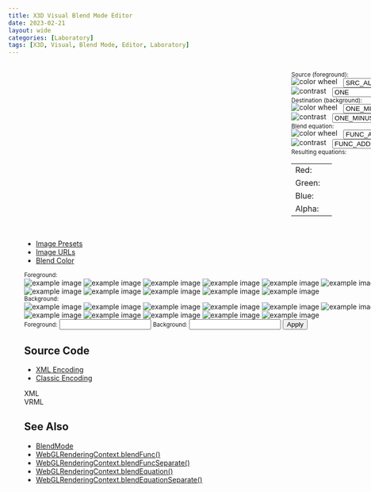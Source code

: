 ```yaml
---
title: X3D Visual Blend Mode Editor
date: 2023-02-21
layout: wide
categories: [Laboratory]
tags: [X3D, Visual, Blend Mode, Editor, Laboratory]
---
```

<style>
/* Viewer */
.viewer {
   padding: 1rem 2rem;
   width: 100vw;
}

.viewer-row {
   display: flex;
   width: calc(100vw - 6rem);
}

.viewer-column-70 {
   flex: 70%;
   height: 100%;
}

.viewer-column-30 {
   flex: 30%;
   height: 100%;
   padding-left: 2rem;
   white-space: nowrap;
}

img.icon {
   position: relative;
   top: -2px;
}

select.select {
   display: inline-block;
   margin-left: 0.5rem;
   width: auto;
}
</style>

<link rel="stylesheet" type="text/css" href="https://cdn.jsdelivr.net/gh/cferdinandi/tabby@12.0.0/dist/css/tabby-ui.min.css">
<script defer src="https://cdn.jsdelivr.net/gh/cferdinandi/tabby@12.0.0/dist/js/tabby.polyfills.min.js"></script>

<link rel="stylesheet" href="/x_ite/assets/laboratory/blend-mode/style.css">
<script type="module" src="/x_ite/assets/laboratory/blend-mode/blend-mode.mjs"></script>

<div class="viewer">
<div class="viewer-row">
   <div class="viewer-column-70">
      <x3d-canvas class="blend-mode checkerboard" src="/x_ite/assets/laboratory/blend-mode/blend-mode.x3d" splashScreen="false"></x3d-canvas>
   </div>
   <div class="viewer-column-30">
      <small class="small">Source (foreground):</small>
      <br>
      <img class="icon" alt="color wheel" src="/x_ite/assets/laboratory/blend-mode/assets/color-wheel.png">
      <select id="source-color" class="select">
         <option>ZERO</option>
         <option>ONE</option>
         <option>SRC_COLOR</option>
         <option>ONE_MINUS_SRC_COLOR</option>
         <option>DST_COLOR</option>
         <option>ONE_MINUS_DST_COLOR</option>
         <option selected="selected">SRC_ALPHA</option>
         <option>ONE_MINUS_SRC_ALPHA</option>
         <option>DST_ALPHA</option>
         <option>ONE_MINUS_DST_ALPHA</option>
         <option>SRC_ALPHA_SATURATE</option>
         <option>CONSTANT_COLOR</option>
         <option>ONE_MINUS_CONSTANT_COLOR</option>
         <option>CONSTANT_ALPHA</option>
         <option>ONE_MINUS_CONSTANT_ALPHA</option>
      </select>
      <br>
      <img class="icon" alt="contrast" src="/x_ite/assets/laboratory/blend-mode/assets/contrast.png">
      <select id="source-alpha" class="select">
         <option>ZERO</option>
         <option selected="selected">ONE</option>
         <option>SRC_COLOR</option>
         <option>ONE_MINUS_SRC_COLOR</option>
         <option>DST_COLOR</option>
         <option>ONE_MINUS_DST_COLOR</option>
         <option>SRC_ALPHA</option>
         <option>ONE_MINUS_SRC_ALPHA</option>
         <option>DST_ALPHA</option>
         <option>ONE_MINUS_DST_ALPHA</option>
         <option>SRC_ALPHA_SATURATE</option>
         <option>CONSTANT_COLOR</option>
         <option>ONE_MINUS_CONSTANT_COLOR</option>
         <option>CONSTANT_ALPHA</option>
         <option>ONE_MINUS_CONSTANT_ALPHA</option>
      </select>
      <br>
      <small class="small">Destination (background):</small>
      <br>
      <img class="icon" alt="color wheel" src="/x_ite/assets/laboratory/blend-mode/assets/color-wheel.png">
      <select id="destination-color" class="select">
         <option>ZERO</option><option>ONE</option>
         <option>SRC_COLOR</option>
         <option>ONE_MINUS_SRC_COLOR</option>
         <option>DST_COLOR</option>
         <option>ONE_MINUS_DST_COLOR</option>
         <option>SRC_ALPHA</option>
         <option selected="selected">ONE_MINUS_SRC_ALPHA</option>
         <option>DST_ALPHA</option>
         <option>ONE_MINUS_DST_ALPHA</option>
         <option>SRC_ALPHA_SATURATE</option>
         <option>CONSTANT_COLOR</option>
         <option>ONE_MINUS_CONSTANT_COLOR</option>
         <option>CONSTANT_ALPHA</option>
         <option>ONE_MINUS_CONSTANT_ALPHA</option>
      </select>
      <br>
      <img class="icon" alt="contrast" src="/x_ite/assets/laboratory/blend-mode/assets/contrast.png">
      <select id="destination-alpha" class="select">
         <option>ZERO</option>
         <option>ONE</option>
         <option>SRC_COLOR</option>
         <option>ONE_MINUS_SRC_COLOR</option>
         <option>DST_COLOR</option>
         <option>ONE_MINUS_DST_COLOR</option>
         <option>SRC_ALPHA</option>
         <option selected="selected">ONE_MINUS_SRC_ALPHA</option>
         <option>DST_ALPHA</option>
         <option>ONE_MINUS_DST_ALPHA</option>
         <option>SRC_ALPHA_SATURATE</option>
         <option>CONSTANT_COLOR</option>
         <option>ONE_MINUS_CONSTANT_COLOR</option>
         <option>CONSTANT_ALPHA</option>
         <option>ONE_MINUS_CONSTANT_ALPHA</option>
      </select>
      <br>
      <small class="small">Blend equation:</small>
      <br>
      <img class="icon" alt="color wheel" src="/x_ite/assets/laboratory/blend-mode/assets/color-wheel.png">
      <select id="equation-color" class="select">
         <option selected="selected">FUNC_ADD</option>
         <option>FUNC_SUBTRACT</option>
         <option>FUNC_REVERSE_SUBTRACT</option>
         <option>MIN</option><option>MAX</option>
      </select>
      <br>
      <img class="icon" alt="contrast" src="/x_ite/assets/laboratory/blend-mode/assets/contrast.png">
      <select id="equation-alpha" class="select">
         <option selected="selected">FUNC_ADD</option>
         <option>FUNC_SUBTRACT</option>
         <option>FUNC_REVERSE_SUBTRACT</option>
         <option>MIN</option>
         <option>MAX</option>
      </select>
      <br>
      <small class="small">Resulting equations:</small>
      <table>
         <tbody>
            <tr class="red">
               <td>Red:</td>
               <td id="red-equation"></td>
            </tr>
            <tr class="green">
               <td>Green:</td>
               <td id="green-equation"></td>
            </tr><tr class="blue">
               <td>Blue:</td><td id="blue-equation"></td>
            </tr>
            <tr>
               <td>Alpha:</td><td id="alpha-equation"></td>
            </tr>
         </tbody>
      </table>
   </div>
</div>

<br>

<ul data-image-presets-tabs>
	<li><a data-tabby-default href="#preset-images">Image Presets</a></li>
	<li><a href="#image-urls">Image URLs</a></li>
	<li><a href="#blend-color">Blend Color</a></li>
</ul>

<div id="preset-images">
   <small class="small">Foreground:</small>
   <div id="foreground-images">
      <img alt="example image" src="/x_ite/assets/laboratory/blend-mode/assets/images/lena.png">
      <img alt="example image" src="/x_ite/assets/laboratory/blend-mode/assets/images/earth.png">
      <img alt="example image" src="/x_ite/assets/laboratory/blend-mode/assets/images/panther.png">
      <img alt="example image" src="/x_ite/assets/laboratory/blend-mode/assets/images/flower.png">
      <img alt="example image" src="/x_ite/assets/laboratory/blend-mode/assets/images/cloud.png">
      <img alt="example image" src="/x_ite/assets/laboratory/blend-mode/assets/images/forest.png">
      <img alt="example image" src="/x_ite/assets/laboratory/blend-mode/assets/images/city.png">
      <img alt="example image" src="/x_ite/assets/laboratory/blend-mode/assets/images/death-star.png">
      <img alt="example image" src="/x_ite/assets/laboratory/blend-mode/assets/images/colors.png">
      <img alt="example image" src="/x_ite/assets/laboratory/blend-mode/assets/images/golden-gate-bridge.jpeg">
      <img alt="example image" src="/x_ite/assets/laboratory/blend-mode/assets/images/water.jpeg">
      <img alt="example image" src="/x_ite/assets/laboratory/blend-mode/assets/images/sunset.jpeg">
      <img alt="example image" src="/x_ite/assets/laboratory/blend-mode/assets/images/night-sky.jpeg">
   </div>
   <small class="small">Background:</small>
   <div id="background-images">
      <img alt="example image" src="/x_ite/assets/laboratory/blend-mode/assets/images/lena.png">
      <img alt="example image" src="/x_ite/assets/laboratory/blend-mode/assets/images/earth.png">
      <img alt="example image" src="/x_ite/assets/laboratory/blend-mode/assets/images/panther.png">
      <img alt="example image" src="/x_ite/assets/laboratory/blend-mode/assets/images/flower.png">
      <img alt="example image" src="/x_ite/assets/laboratory/blend-mode/assets/images/cloud.png">
      <img alt="example image" src="/x_ite/assets/laboratory/blend-mode/assets/images/forest.png">
      <img alt="example image" src="/x_ite/assets/laboratory/blend-mode/assets/images/city.png">
      <img alt="example image" src="/x_ite/assets/laboratory/blend-mode/assets/images/death-star.png">
      <img alt="example image" src="/x_ite/assets/laboratory/blend-mode/assets/images/colors.png">
      <img alt="example image" src="/x_ite/assets/laboratory/blend-mode/assets/images/lake.jpeg">
      <img alt="example image" src="/x_ite/assets/laboratory/blend-mode/assets/images/desktop.jpeg">
      <img alt="example image" src="/x_ite/assets/laboratory/blend-mode/assets/images/city-night.jpeg">
      <img alt="example image" src="/x_ite/assets/laboratory/blend-mode/assets/images/castle.jpeg">
   </div>
</div>
<div id="image-urls">
   <small class="small">Foreground:</small>
   <input class="url" id="foreground-url" type="text">
   <small class="small">Background:</small>
   <input class="url" id="background-url" type="text">
   <button id="change-urls">Apply</button>
</div>
<div id="blend-color">
   <div class="color checkerboard"></div>
   <div class="color" style="background: #ffffff;"></div>
   <div class="color" style="background: #000000;"></div>
   <div class="color" style="background: #ff0000;"></div>
   <div class="color" style="background: #00ff00;"></div>
   <div class="color" style="background: #0000ff;"></div>
   <div class="color" style="background: #00ffff;"></div>
   <div class="color" style="background: #ff00ff;"></div>
   <div class="color" style="background: #ffff00;"></div>
   <div class="color" style="background: #E77557;"></div>
   <div class="color" style="background: #E7508B;"></div>
   <div class="color" style="background: #8674E7;"></div>
   <div class="color" style="background: #76E7B3;"></div>
</div>

<h2>Source Code</h2>

<ul data-encoding-tabs>
	<li><a data-tabby-default href="#xml-encoding">XML Encoding</a></li>
	<li><a href="#vrml-encoding">Classic Encoding</a></li>
</ul>

<div id="xml-encoding"><div id="XML">XML</div></div>
<div id="vrml-encoding"><div id="VRML">VRML</div></div>

<h2>See Also</h2>
<ul>
   <li><a href="../../components/x-ite/blendmode/">BlendMode</a></li>
   <li><a href="https://developer.mozilla.org/en-US/docs/Web/API/WebGLRenderingContext/blendFunc" target="_blank">WebGLRenderingContext.blendFunc()</a></li>
   <li><a href="https://developer.mozilla.org/en-US/docs/Web/API/WebGLRenderingContext/blendFuncSeparate" target="_blank">WebGLRenderingContext.blendFuncSeparate()</a></li>
   <li><a href="https://developer.mozilla.org/en-US/docs/Web/API/WebGLRenderingContext/blendEquation" target="_blank">WebGLRenderingContext.blendEquation()</a></li>
   <li><a href="https://developer.mozilla.org/en-US/docs/Web/API/WebGLRenderingContext/blendEquationSeparate" target="_blank">WebGLRenderingContext.blendEquationSeparate()</a></li>
</ul>

<script type="module">
new Tabby ("[data-image-presets-tabs]");
new Tabby ("[data-encoding-tabs]");
</script>
</div>
